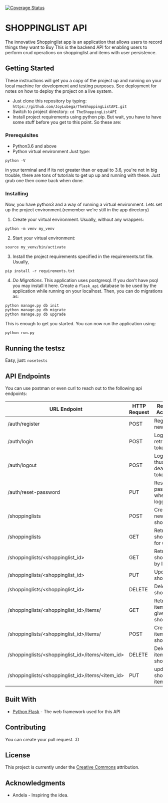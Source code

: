 
[![Coverage Status](https://coveralls.io/repos/github/JoyLubega/TheShoppingListAPI/badge.svg?branch=develop)](https://coveralls.io/github/JoyLubega/TheShoppingListAPI?branch=develop)
# SHOPPINGLIST API

The innovative Shoppinglist app is an application that allows users  to record things they want to Buy  This is the backend API for enabling users to perform crud operations on shoppinglist and items with user persistence.

## Getting Started

These instructions will get you a copy of the project up and running on your local machine for development and testing purposes. See deployment for notes on how to deploy the project on a live system.
- Just clone this repository by typing: `https://github.com/JoyLubega/TheShoppingListAPI.git`
- Switch to project directory: `cd TheShoppingListAPI`
- Install project requirements using python pip. But wait, you have to have some stuff before you get to this point. So these are:

### Prerequisites

- Python3.6 and above
- Python virtual environment
Just type:
```
python -V
```
in your terminal and if its not greater than or equal to 3.6, you're not in big trouble, there are tons of tutorials to get up up and running with these. Just grub one then come back when done.

### Installing

Now, you have python3 and a way of running a virtual environment. Lets set up the project environment.(remember we're still in the app directory)

1. Create your virtual environment. Usually, without any wrappers:
```
python -m venv my_venv
```
2. Start your virtual environment:
```
source my_venv/bin/activate
```
3. Install the project requirements specified in the requirements.txt file. Usually,
```
pip install -r requirements.txt
```
4. *Do Migrations*. This application uses postgresql. If you don't have psql you may install it here.
Create a `flask_api` database to be used by the application while running on your localhost.
Then, you can do migrations as:
```
python manage.py db init
python manage.py db migrate
python manage.py db upgrade
```

This is enough to get you started.
You can now run the application using:

`python run.py`

    
## Running the testsz

Easy, just: `nosetests`

## API Endpoints
You can use postman or even curl to reach out to the following api endpoints:

URL Endpoint	|               HTTP Request   | Resource Accessed | Access Type|
----------------|-----------------|-------------|------------------
/auth/register   |      POST	| Register a new user|publc
/auth/login	  |     POST	| Login and retrieve token|public
/auth/logout	  |     POST	| Logout and thus deactivate token|public
/auth/reset-password	  |     PUT	| Reset your password when logged in|private
/shoppinglists	              |      POST	|Create a new shoppinglist|private
/shoppinglists	              |      GET	|     Retrieve all shoppinglist for user|private
/shoppinglists/<shoppinglist_id>            |  	GET	    | Retrieve a shoppinglist by ID | private
/shoppinglists/<shoppinglist_id>	          |      PUT	|     Update a shoppinglist |private
/shoppinglists/<shoppinglist_id>	          |      DELETE	| Delete a shoppinglist |private
/shoppinglists/<shoppinglist_id>/items/  |           GET    |Retrive items in a given shoppinglist|private
/shoppinglists/<shoppinglist_id>/items/     |     POST	| Create items in a shoppinglist |private
/shoppinglists/<shoppinglist_id>/items/<item_id>|	DELETE	| Delete an item in a shoppinglis |prvate
/shoppinglists/<shoppinglist_id>/items/<item_id>|	PUT   	|update a shoppinglis item details |priate



## Built With

* [Python Flask](https://www.fullstackpython.com/flask.html) - The web framework used for this API

## Contributing

You can create your pull request. :D




## License

This project is currently under the [Creative Commons](https://creativecommons.org/) attribution.

## Acknowledgments

* Andela  - Inspiring the idea.